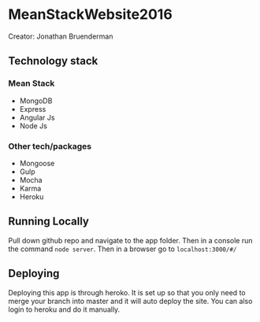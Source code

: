 # MeanStackWebsite2016

Creator: Jonathan Bruenderman

## Technology stack

### Mean Stack
* MongoDB
* Express
* Angular Js
* Node Js

### Other tech/packages 

* Mongoose 
* Gulp
* Mocha
* Karma
* Heroku

## Running Locally

Pull down github repo and navigate to the app folder. 
Then in a console run the command `node server`. 
Then in a browser go to `localhost:3000/#/` 

## Deploying

Deploying this app is through heroko. It is set up so that you only need to merge your branch into master and it will auto deploy the site. You can also login to heroku and do it manually.

